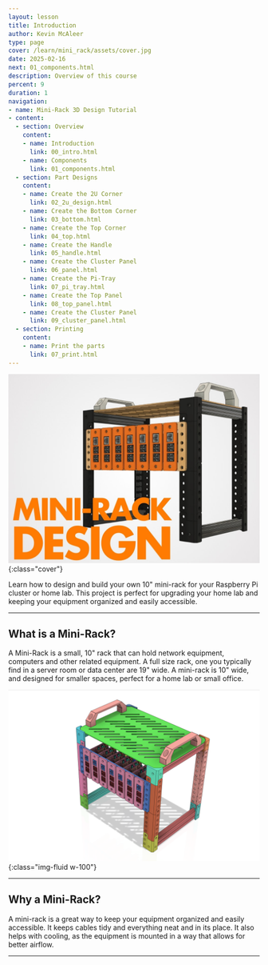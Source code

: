 ```yaml
---
layout: lesson
title: Introduction
author: Kevin McAleer
type: page
cover: /learn/mini_rack/assets/cover.jpg
date: 2025-02-16
next: 01_components.html
description: Overview of this course
percent: 9
duration: 1
navigation:
- name: Mini-Rack 3D Design Tutorial
- content:
  - section: Overview
    content:
    - name: Introduction
      link: 00_intro.html
    - name: Components
      link: 01_components.html
  - section: Part Designs
    content:
    - name: Create the 2U Corner
      link: 02_2u_design.html
    - name: Create the Bottom Corner
      link: 03_bottom.html
    - name: Create the Top Corner
      link: 04_top.html
    - name: Create the Handle
      link: 05_handle.html
    - name: Create the Cluster Panel
      link: 06_panel.html
    - name: Create the Pi-Tray
      link: 07_pi_tray.html
    - name: Create the Top Panel
      link: 08_top_panel.html
    - name: Create the Cluster Panel
      link: 09_cluster_panel.html
  - section: Printing
    content:
    - name: Print the parts
      link: 07_print.html
---
```



![Mini-Rack](assets/cover.jpg){:class="cover"}

Learn how to design and build your own 10" mini-rack for your Raspberry Pi cluster or home lab. This project is perfect for upgrading your home lab and keeping your equipment organized and easily accessible.

---

## What is a Mini-Rack?

A Mini-Rack is a small, 10" rack that can hold network equipment, computers and other related equipment. A full size rack, one you typically find in a server room or data center are 19" wide. A mini-rack is 10" wide, and designed for smaller spaces, perfect for a home lab or small office.

![Mini-Rack](assets/minirack.png){:class="img-fluid w-100"}

---

## Why a Mini-Rack?

A mini-rack is a great way to keep your equipment organized and easily accessible. It keeps cables tidy and everything neat and in its place. It also helps with cooling, as the equipment is mounted in a way that allows for better airflow.

---

